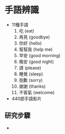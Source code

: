 # 手語辨識
-  11種手語
   1. 吃 (eat)
   2. 再見 (goodbye)
   3. 你好 (hello)
   4. 幫幫我 (help me)
   5. 早安 (good morning)
   6. 晚安 (good night)
   7. 請 (please)
   8. 睡覺 (sleep)
   9. 抱歉 (sorry)
   10. 謝謝 (thanks)
   11. 不客氣 (welcome)
- 440部手語影片

## 研究步驟
- 

